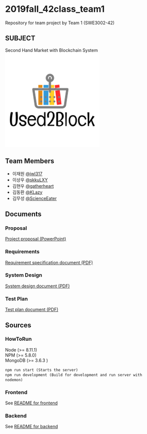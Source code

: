 # 2019fall_42class_team1
Repository for team project by Team 1 (SWE3002-42)
## SUBJECT
Second Hand Market with Blockchain System
![Image of Used2Block](https://github.com/skkuse02/2019fall_42class_team1/blob/master/docs/images/logo.png)

## Team Members
- 이재원 [@jwl317](https://github.com/jwl317)
- 이상우 [@skkuLXY](https://github.com/skkuLXY)
- 김현우 [@gatherheart](https://github.com/gatherheart)
- 김동환 [@KLazy](https://github.com/KLazy)
- 김무성 [@ScienceEater](https://github.com/ScienceEater)

## Documents

### Proposal
[Project proposal (PowerPoint)](docs/Proposal.pptx)

### Requirements
[Requirement specification document (PDF)](docs/requirement.pdf)

### System Design
[System design document (PDF)](docs/Design_Specification_V1.1.pdf)

### Test Plan
[Test plan document (PDF)](docs/test_documentation.pdf)


## Sources
### HowToRun
Node (>= 8.11.1) <br />
NPM (>= 5.8.0) <br />
MongoDB (>= 3.6.3 ) <br />

```
npm run start (Starts the server)
npm run development (Build for development and run server with nodemon)
```

### Frontend
See [README for frontend](src/Frontend/README.md)

### Backend
See [README for backend](src/Backend/README.md)
